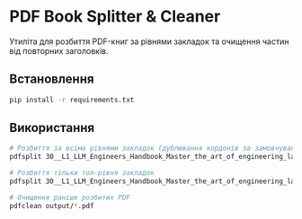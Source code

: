 # PDF Book Splitter & Cleaner

Утиліта для розбиття PDF-книг за рівнями закладок та очищення частин від повторних заголовків.

## Встановлення

```bash
pip install -r requirements.txt
```

## Використання

```bash
# Розбиття за всіма рівнями закладок (дублювання кордонів за замовчуванням)
pdfsplit 30__L1_LLM_Engineers_Handbook_Master_the_art_of_engineering_large_language.pdf

# Розбиття тільки топ-рівня закладок
pdfsplit 30__L1_LLM_Engineers_Handbook_Master_the_art_of_engineering_large_language.pdf --levels 1

# Очищення раніше розбитих PDF
pdfclean output/*.pdf
```